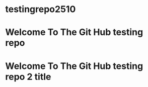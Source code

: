 # testingrepo2510
# Welcome To The Git Hub testing repo
# Welcome To The Git Hub testing repo 2 title
